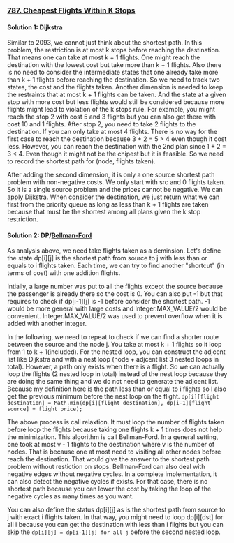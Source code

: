 ### [787. Cheapest Flights Within K Stops](https://leetcode.com/problems/cheapest-flights-within-k-stops/)

#### Solution 1: Dijkstra

Similar to 2093, we cannot just think about the shortest path. In this problem, the restriction is at most k stops before reaching the destination. That means one can take at most k + 1 flights. One might reach the destination with the lowest cost but take more than k + 1 flights. Also there is no need to consider the intermediate states that one already take more than k + 1 flights before reaching the destination. So we need to track two states, the cost and the flights taken. Another dimension is needed to keep the restraints that at most k + 1 flights can be taken. And the state at a given stop with more cost but less flights would still be considered because more flights might lead to violation of the k stops rule. For example, you might reach the stop 2 with cost 5 and 3 flights but you can also get there with cost 10 and 1 flights. After stop 2, you need to take 2 flights to the destination. If you can only take at most 4 flights. There is no way for the first case to reach the destination because 3 + 2 = 5 > 4 even though it cost less. However, you can reach the destination with the 2nd plan since 1 + 2 = 3 < 4. Even though it might not be the chipest but it is feasible. So we need to record the shortest path for (node, flights taken).

After adding the second dimension, it is only a one source shortest path problem with non-negative costs. We only start with src and 0 flights taken. So it is a single source problem and the prices cannot be negative. We can apply Dijkstra. When consider the destination, we just return what we can first from the priority queue as long as less than k + 1 flights are taken because that must be the shortest among all plans given the k stop restriction.

#### Solution 2: DP/[Bellman-Ford](https://en.wikipedia.org/wiki/Bellman%E2%80%93Ford_algorithm)

As analysis above, we need take flights taken as a deminsion. Let's define the state dp[i][j] is the shortest path from source to j with less than or equals to i flights taken. Each time, we can try to find another "shortcut" (in terms of cost) with one addition flights. 

Intially, a large number was put to all the flights except the source because the passenger is already there so the cost is 0. You can also put -1 but that requires to check if dp[i-1][j] is -1 before consider the shortest path. -1 would be more general with large costs and Integer.MAX_VALUE/2 would be convenient. Integer.MAX_VALUE/2 was used to prevent overflow when it is added with another integer.

In the following, we need to repeat to check if we can find a shorter route between the source and the node j. You take at most k + 1 flights so it loop from 1 to k + 1(included). For the nested loop, you can construct the adjcent list like Dijkstra and with a nest loop (node + adjcent list 3 nested loops in total). However, a path only exists when there is a flight. So we can actually loop the flights (2 nested loop in total) instead of the nest loop because they are doing the same thing and we do not need to generate the adjcent list. Because my definition here is the path less than or equal to i flights so I also get the previous minimum before the nest loop on the flight. 
 `dp[i][flight destination] = Math.min(dp[i][flight destination], dp[i-1][flight source] + flight price);`

The above process is call relaxtion. It must loop the number of flights taken before loop the flights because taking one flights k + 1 times does not help the minimization. This algorithm is call Bellman-Ford. In a general setting, one took at most v - 1 flights to the destination where v is the number of nodes. That is because one at most need to visiting all other nodes before reach the destination. That would give the answer to the shortest path problem without restiction on stops. Bellman-Ford can also deal with negative edges without negative cycles. In a complete implementation, it can also detect the negative cycles if exists. For that case, there is no shortest path because you can lower the cost by taking the loop of the negative cycles as many times as you want.

You can also define the status dp[i][j] as is the shortest path from source to j with exact i flights taken. In that way, you might need to loop dp[i][dst] for all i because you can get the destination with less than i flights but you can skip the `dp[i][j] = dp[i-1][j] for all j` before the second nested loop.